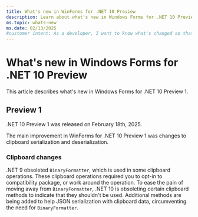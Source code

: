 ```yaml
---
title: What's new in WinForms for .NET 10 Preview
description: Learn about what's new in Windows Forms for .NET 10 Preview. New versions of Windows Forms are released yearly with .NET.
ms.topic: whats-new
ms.date: 02/13/2025
#customer intent: As a developer, I want to know what's changed so that I can remain up-to-date.
---
```


# What's new in Windows Forms for .NET 10 Preview

This article describes what's new in Windows Forms for .NET 10 Preview 1.

## Preview 1

.NET 10 Preview 1 was released on February 18th, 2025.

The main improvement in WinForms for .NET 10 Preview 1 was changes to clipboard serialization and deserialization.

### Clipboard changes

.NET 9 obsoleted `BinaryFormatter`, which is used in some clipboard operations. These clipboard operations required you to opt-in to compatibility package, or work around the operation. To ease the pain of moving away from `BinaryFormatter`, .NET 10 is obsoleting certain clipboard methods to indicate that they shouldn't be used. Additional methods are being added to help JSON serialization with clipboard data, circumventing the need for `BinaryFormatter`.
